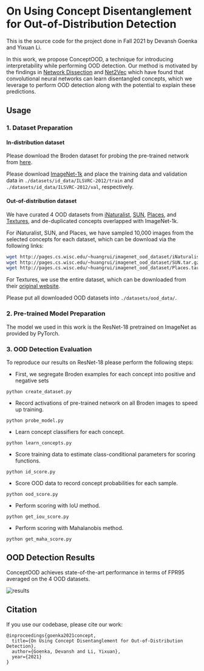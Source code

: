 # On Using Concept Disentanglement for Out-of-Distribution Detection

This is the source code for the project done in Fall 2021 by Devansh Goenka and Yixuan Li.

In this work, we propose ConceptOOD, a technique for introducing interpretability while performing OOD detection.
Our method is motivated by the findings in [Network Dissection](http://netdissect.csail.mit.edu/final-network-dissection.pdf) and [Net2Vec](https://openaccess.thecvf.com/content_cvpr_2018/papers/Fong_Net2Vec_Quantifying_and_CVPR_2018_paper.pdf) which have found that convolutional neural networks can learn disentangled concepts, which we leverage to perform OOD detection along with the potential to explain these predictions. 

## Usage

### 1. Dataset Preparation

#### In-distribution dataset

Please download the Broden dataset for probing the pre-trained network from [here](https://github.com/CSAILVision/NetDissect/blob/release1/script/dlbroden.sh).

Please download [ImageNet-1k](http://www.image-net.org/challenges/LSVRC/2012/index) and place the training data and validation data in
`./datasets/id_data/ILSVRC-2012/train` and  `./datasets/id_data/ILSVRC-2012/val`, respectively.

#### Out-of-distribution dataset

We have curated 4 OOD datasets from 
[iNaturalist](https://arxiv.org/pdf/1707.06642.pdf), 
[SUN](https://vision.princeton.edu/projects/2010/SUN/paper.pdf), 
[Places](http://places2.csail.mit.edu/PAMI_places.pdf), 
and [Textures](https://arxiv.org/pdf/1311.3618.pdf), 
and de-duplicated concepts overlapped with ImageNet-1k.

For iNaturalist, SUN, and Places, we have sampled 10,000 images from the selected concepts for each dataset,
which can be download via the following links:
```bash
wget http://pages.cs.wisc.edu/~huangrui/imagenet_ood_dataset/iNaturalist.tar.gz
wget http://pages.cs.wisc.edu/~huangrui/imagenet_ood_dataset/SUN.tar.gz
wget http://pages.cs.wisc.edu/~huangrui/imagenet_ood_dataset/Places.tar.gz
```

For Textures, we use the entire dataset, which can be downloaded from their
[original website](https://www.robots.ox.ac.uk/~vgg/data/dtd/).

Please put all downloaded OOD datasets into `./datasets/ood_data/`.

### 2. Pre-trained Model Preparation

The model we used in this work is the ResNet-18 pretrained on ImageNet as provided by PyTorch.

### 3. OOD Detection Evaluation

To reproduce our results on ResNet-18 please perform the following steps:

* First, we segregate Broden examples for each concept into positive and negative sets
```
python create_dataset.py
```

* Record activations of pre-trained network on all Broden images to speed up training.
```
python probe_model.py
```

* Learn concept classifiers for each concept.
```
python learn_concepts.py
```

* Score training data to estimate class-conditional parameters for scoring functions.
```
python id_score.py
```

* Score OOD data to record concept probabilities for each sample.
```
python ood_score.py
```

* Perform scoring with IoU method.
```
python get_iou_score.py
```

* Perform scoring with Mahalanobis method.
```
python get_maha_score.py
```


## OOD Detection Results

ConceptOOD achieves state-of-the-art performance in terms of FPR95 averaged on the 4 OOD datasets.

![results](figs/results.png)

## Citation

If you use our codebase, please cite our work:
```
@inproceedings{goenka2021concept,
  title={On Using Concept Disentanglement for Out-of-Distribution Detection},
  author={Goenka, Devansh and Li, Yixuan},
  year={2021}
}
```